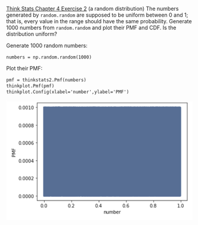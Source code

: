 [Think Stats Chapter 4 Exercise 2](http://greenteapress.com/thinkstats2/html/thinkstats2005.html#toc41) (a random distribution)
The numbers generated by ```random.random``` are supposed to be uniform between 0 and 1; that is, every value in the range should have the same probability.
Generate 1000 numbers from ```random.random``` and plot their PMF and CDF. Is the distribution uniform?

Generate 1000 random numbers:
```
numbers = np.random.random(1000)
```

Plot their PMF:
```
pmf = thinkstats2.Pmf(numbers)
thinkplot.Pmf(pmf)
thinkplot.Config(xlabel='number',ylabel='PMF')
```
<img src = "https://github.com/katiehuang1221/dsp/blob/master/img/Exercise4_2_1.png" width=500>
